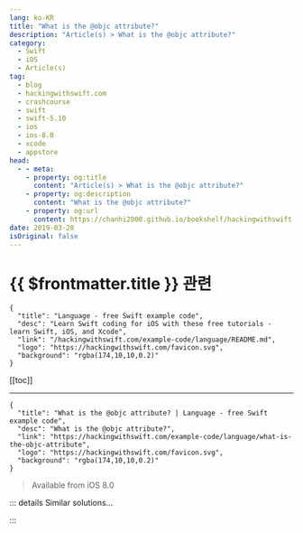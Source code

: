 ```yaml
---
lang: ko-KR
title: "What is the @objc attribute?"
description: "Article(s) > What is the @objc attribute?"
category:
  - Swift
  - iOS
  - Article(s)
tag: 
  - blog
  - hackingwithswift.com
  - crashcourse
  - swift
  - swift-5.10
  - ios
  - ios-8.0
  - xcode
  - appstore
head:
  - - meta:
    - property: og:title
      content: "Article(s) > What is the @objc attribute?"
    - property: og:description
      content: "What is the @objc attribute?"
    - property: og:url
      content: https://chanhi2000.github.io/bookshelf/hackingwithswift.com/example-code/language/what-is-the-objc-attribute.html
date: 2019-03-28
isOriginal: false
---
```


# {{ $frontmatter.title }} 관련

```component VPCard
{
  "title": "Language - free Swift example code",
  "desc": "Learn Swift coding for iOS with these free tutorials - learn Swift, iOS, and Xcode",
  "link": "/hackingwithswift.com/example-code/language/README.md",
  "logo": "https://hackingwithswift.com/favicon.svg",
  "background": "rgba(174,10,10,0.2)"
}
```

[[toc]]

---

```component VPCard
{
  "title": "What is the @objc attribute? | Language - free Swift example code",
  "desc": "What is the @objc attribute?",
  "link": "https://hackingwithswift.com/example-code/language/what-is-the-objc-attribute",
  "logo": "https://hackingwithswift.com/favicon.svg",
  "background": "rgba(174,10,10,0.2)"
}
```

> Available from iOS 8.0

<!-- TODO: 작성 -->

<!-- 
By default Swift generates code that is only available to other Swift code, but if you need to interact with the Objective-C runtime - all of UIKit, for example - you need to tell Swift what to do.

That’s where the `@objc` attribute comes in: when you apply it to a class or method it instructs Swift to make those things available to Objective-C as well as Swift code. So, any time you want to call a method from a `UIBarButtonItem` or a `Timer`, you’ll need to mark that method using `@objc` so it’s exposed - both of those, and many others, are Objective-C code.

Don’t worry: if you *forget* to add `@objc` when it’s needed, your code simply won’t compile - it’s not something you can forget by accident and introduce a bug.

To expose a method to Objective-C, just write `@objc` before its name like this:

```swift
class MyController: UIViewController {
    @objc func authenticateUser() {

    }
}
```

That whole class is automatically Objective-C friendly because it inherits from `UIViewController`, but if you need it you can also explicitly make a class open to Objective-C by marking it `@objc`.

-->

::: details Similar solutions…

<!--
/example-code/language/what-is-the-objcmembers-attribute">What is the @objcMembers attribute? 
/example-code/language/what-is-the-autoclosure-attribute">What is the autoclosure attribute? 
/example-code/language/how-to-fix-argument-of-selector-refers-to-instance-method-that-is-not-exposed-to-objective-c">How to fix “argument of #selector refers to instance method that is not exposed to Objective-C” 
/example-code/language/what-is-key-value-observing">What is key-value observing? 
/example-code/language/how-to-make-optional-protocol-methods">How to make optional protocol methods</a>
-->

:::

